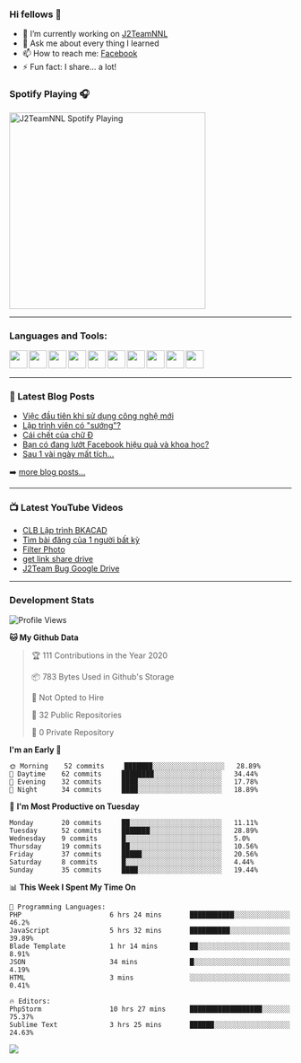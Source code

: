 ### Hi fellows 👋

- 🔭 I’m currently working on [J2TeamNNL]
- 💬 Ask me about every thing I learned
- 📫 How to reach me: [Facebook]
- ⚡ Fun fact: I share... a lot!


### Spotify Playing 🎧
[<img src="https://spotify-playing-git-master.j2teamnnl.vercel.app/api/spotify-playing" alt="J2TeamNNL Spotify Playing" width="350" />](https://open.spotify.com/user/31ghget3jspvgpjwbv5pcwli3smab)

---

### Languages and Tools:
<img align='left' height="32" width="32" src="https://cdn.jsdelivr.net/npm/simple-icons@v3/icons/sublimetext.svg" />
<img align='left' height="32" width="32" src="https://cdn.jsdelivr.net/npm/simple-icons@v3/icons/jetbrains.svg" />
<img align='left' height="32" width="32" src="https://cdn.jsdelivr.net/npm/simple-icons@v3/icons/php.svg" />
<img align='left' height="32" width="32" src="https://cdn.jsdelivr.net/npm/simple-icons@v3/icons/javascript.svg" />
<img align='left' height="32" width="32" src="https://cdn.jsdelivr.net/npm/simple-icons@v3/icons/html5.svg" />
<img align='left' height="32" width="32" src="https://cdn.jsdelivr.net/npm/simple-icons@v3/icons/css3.svg" />
<img align='left' height="32" width="32" src="https://cdn.jsdelivr.net/npm/simple-icons@v3/icons/laravel.svg" />
<img align='left' height="32" width="32" src="https://cdn.jsdelivr.net/npm/simple-icons@v3/icons/mysql.svg" />
<img align='left' height="32" width="32" src="https://cdn.jsdelivr.net/npm/simple-icons@v3/icons/mongodb.svg" />
<img align='left' height="32" width="32" src="https://cdn.jsdelivr.net/npm/simple-icons@v3/icons/mysql.svg" />

<br>
<br>

---

### 📕 Latest Blog Posts
<!-- BLOG-POST-LIST:START -->
- [Việc đầu tiên khi sử dụng công nghệ mới](https://j2teamnnl.blogspot.com/2020/07/viec-au-tien-khi-su-dung-cong-nghe-moi.html)
- [Lập trình viên có "sướng"?](https://j2teamnnl.blogspot.com/2020/03/lap-trinh-vien-co.html)
- [Cái chết của chữ Đ](https://j2teamnnl.blogspot.com/2020/01/cai-chet-cua-chu.html)
- [Bạn có đang lướt Facebook hiệu quả và khoa học?](https://j2teamnnl.blogspot.com/2019/08/ban-co-ang-luot-web-hieu-qua-va-khoa-hoc.html)
- [Sau 1 vài ngày mất tích...](https://j2teamnnl.blogspot.com/2019/08/sau-1-vai-ngay-mat-tich.html)
<!-- BLOG-POST-LIST:END -->
➡️ [more blog posts...](https://j2teamnnl.blogspot.com)

---

### 📺 Latest YouTube Videos
<!-- YOUTUBE:START -->
- [CLB Lập trình BKACAD](https://www.youtube.com/watch?v=qBt6Z4il53Y)
- [Tìm bài đăng của 1 người bất kỳ](https://www.youtube.com/watch?v=PyvfvB-l7LA)
- [Filter Photo](https://www.youtube.com/watch?v=5vnjtl5S0Ig)
- [get link share drive](https://www.youtube.com/watch?v=y2nTZzPRxAI)
- [J2Team Bug Google Drive](https://www.youtube.com/watch?v=lRmVN6t4gKc)
<!-- YOUTUBE:END -->

---
### Development Stats
<!--START_SECTION:waka-->
![Profile Views](http://img.shields.io/badge/Profile%20Views-154-blue)

**🐱 My Github Data** 

> 🏆 111 Contributions in the Year 2020
 > 
> 📦 783 Bytes Used in Github's Storage 
 > 
> 🚫 Not Opted to Hire
 > 
> 📜 32 Public Repositories
 > 
> 🔑 0 Private Repository 
 > 
**I'm an Early 🐤** 

```text
🌞 Morning    52 commits     ███████░░░░░░░░░░░░░░░░░░   28.89% 
🌆 Daytime    62 commits     ████████░░░░░░░░░░░░░░░░░   34.44% 
🌃 Evening    32 commits     ████░░░░░░░░░░░░░░░░░░░░░   17.78% 
🌙 Night      34 commits     ████░░░░░░░░░░░░░░░░░░░░░   18.89%

```
📅 **I'm Most Productive on Tuesday** 

```text
Monday       20 commits     ██░░░░░░░░░░░░░░░░░░░░░░░   11.11% 
Tuesday      52 commits     ███████░░░░░░░░░░░░░░░░░░   28.89% 
Wednesday    9 commits      █░░░░░░░░░░░░░░░░░░░░░░░░   5.0% 
Thursday     19 commits     ██░░░░░░░░░░░░░░░░░░░░░░░   10.56% 
Friday       37 commits     █████░░░░░░░░░░░░░░░░░░░░   20.56% 
Saturday     8 commits      █░░░░░░░░░░░░░░░░░░░░░░░░   4.44% 
Sunday       35 commits     ████░░░░░░░░░░░░░░░░░░░░░   19.44%

```


📊 **This Week I Spent My Time On** 

```text
💬 Programming Languages: 
PHP                      6 hrs 24 mins       ███████████░░░░░░░░░░░░░░   46.2% 
JavaScript               5 hrs 32 mins       ██████████░░░░░░░░░░░░░░░   39.89% 
Blade Template           1 hr 14 mins        ██░░░░░░░░░░░░░░░░░░░░░░░   8.91% 
JSON                     34 mins             █░░░░░░░░░░░░░░░░░░░░░░░░   4.19% 
HTML                     3 mins              ░░░░░░░░░░░░░░░░░░░░░░░░░   0.41%

🔥 Editors: 
PhpStorm                 10 hrs 27 mins      ██████████████████░░░░░░░   75.37% 
Sublime Text             3 hrs 25 mins       ██████░░░░░░░░░░░░░░░░░░░   24.63%

```


<!--END_SECTION:waka-->

<img align="left" src="https://github-readme-stats-git-master.j2teamnnl.vercel.app/api?username=J2TeamNNL&show_icons=true&hide_border=true" />


[J2TeamNNL]: https://j2teamnnl.com/
[Facebook]: https://fb.me/j2teamnnl
